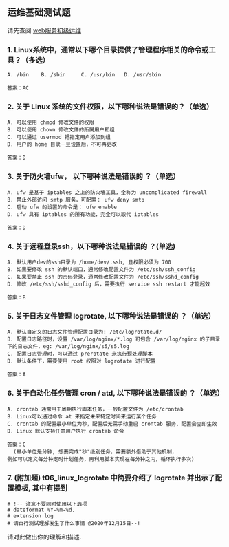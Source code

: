 


## 运维基础测试题

请先查阅 [web服务初级运维](https://github.com/dodoru/Awesome-DevOps/tree/master/level-0%E5%88%9D%E7%BA%A7)


### 1. Linux系统中，通常以下哪个目录提供了管理程序相关的命令或工具？（多选）
    A. /bin    B. /sbin     C. /usr/bin   D. /usr/sbin

    答案：AC
   
    
### 2. 关于 Linux 系统的文件权限，以下哪种说法是错误的？（单选）
    A. 可以使用 chmod 修改文件的权限
    B. 可以使用 chown 修改文件的所属用户和组
    C. 可以通过 usermod 把指定用户添加到组
    D. 用户的 home 目录一旦设置后，不可再更改

    答案：D
    

### 3. 关于防火墙ufw， 以下哪种说法是错误的 ？（单选）
    A. ufw 是基于 iptables 之上的防火墙工具，全称为 uncomplicated firewall
    B. 禁止外部访问 smtp 服务，可配置： ufw deny smtp
    C. 启动 ufw 的设置的命令是： ufw enable
    D. ufw 具有 iptables 的所有功能，完全可以取代 iptables

    答案：D
    
    
### 4. 关于远程登录ssh，以下哪种说法是错误的 ？(单选)
    A. 默认用户dev的ssh目录为 /home/dev/.ssh, 且权限必须为 700
    B. 如果要修改 ssh 的默认端口，通常修改配置文件为 /etc/ssh/ssh_config
    C. 如果要禁止 ssh 的密码登录，通常修改配置文件为 /etc/ssh/sshd_config
    D. 修改 /etc/ssh/sshd_config 后，需要执行 service ssh restart 才能起效
    
    答案：B
    
    
### 5. 关于日志文件管理 logrotate, 以下哪种说法是错误的 ？（单选）
    A. 默认自定义的日志文件管理配置目录为: /etc/logrotate.d/
    B. 配置日志路径时，设置 /var/log/nginx/*.log 可包含 /var/log/nginx 的子目录下的日志文件，eg: /var/log/nginx/s5/s5.log
    C. 配置日志管理时，可以通过 prerotate 来执行预处理脚本
    D. 默认条件下，需要使用 root 权限对 logrotate 进行配置
    
    答案：A
    
    
### 6. 关于自动化任务管理 cron / atd, 以下哪种说法是错误的 ？（单选）     
    A. crontab 通常用于周期执行脚本任务，一般配置文件为 /etc/crontab 
    B. Linux可以通过命令 at 来指定未来特定时间来运行某个任务
    C. crontab 的配置最小单位为秒，配置后无需手动重启 crontab 服务，配置会立即生效
    D. Linux 默认支持任意用户执行 crontab 命令
    
    答案：C
      (最小单位是分钟, 想要完成"秒"级别任务，需要额外借助于其他机制，
    例如可以定义每分钟定时计划任务，再利用脚本实现在每分钟之内，循环执行多次)
    
### 7. (附加题) t06_linux_logrotate 中简要介绍了 logrotate 并出示了配置模板, 其中有提到

```L103,L106
# !-- 注意不要同时使用以下选项
# dateformat %Y-%m-%d.
# extension log
# 请自行测试理解发生了什么事情 @2020年12月15日--!
``` 

请对此做出你的理解和描述.


 
    


